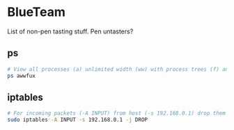 # BlueTeam
List of non-pen tasting stuff. Pen untasters?

## ps
```bash
# View all processes (a) unlimited width (ww) with process trees (f) and user-oriented format (u) without "must-have-tty" restriction (x)
ps awwfux
```

## iptables
```bash
# For incoming packets (-A INPUT) from host (-s 192.168.0.1) drop them (-j DROP)
sudo iptables -A INPUT -s 192.168.0.1 -j DROP
```
